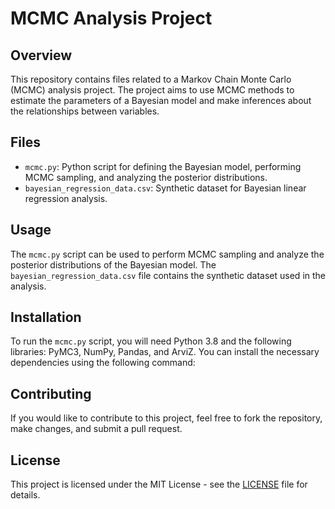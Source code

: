 # MCMC Analysis Project

## Overview
This repository contains files related to a Markov Chain Monte Carlo (MCMC) analysis project. The project aims to use MCMC methods to estimate the parameters of a Bayesian model and make inferences about the relationships between variables.

## Files
- `mcmc.py`: Python script for defining the Bayesian model, performing MCMC sampling, and analyzing the posterior distributions.
- `bayesian_regression_data.csv`: Synthetic dataset for Bayesian linear regression analysis.

## Usage
The `mcmc.py` script can be used to perform MCMC sampling and analyze the posterior distributions of the Bayesian model. The `bayesian_regression_data.csv` file contains the synthetic dataset used in the analysis.

## Installation
To run the `mcmc.py` script, you will need Python 3.8 and the following libraries: PyMC3, NumPy, Pandas, and ArviZ. You can install the necessary dependencies using the following command:

## Contributing
If you would like to contribute to this project, feel free to fork the repository, make changes, and submit a pull request.

## License
This project is licensed under the MIT License - see the [LICENSE](LICENSE) file for details.

